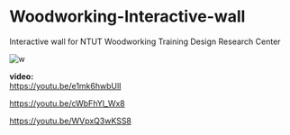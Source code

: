 # Woodworking-Interactive-wall
Interactive wall for NTUT Woodworking Training Design Research Center  
  
![w](https://i.imgur.com/KYgIBHq.png)

**video:**  
https://youtu.be/e1mk6hwbUlI  
  
https://youtu.be/cWbFhYl_Wx8  
  
https://youtu.be/WVpxQ3wKSS8
